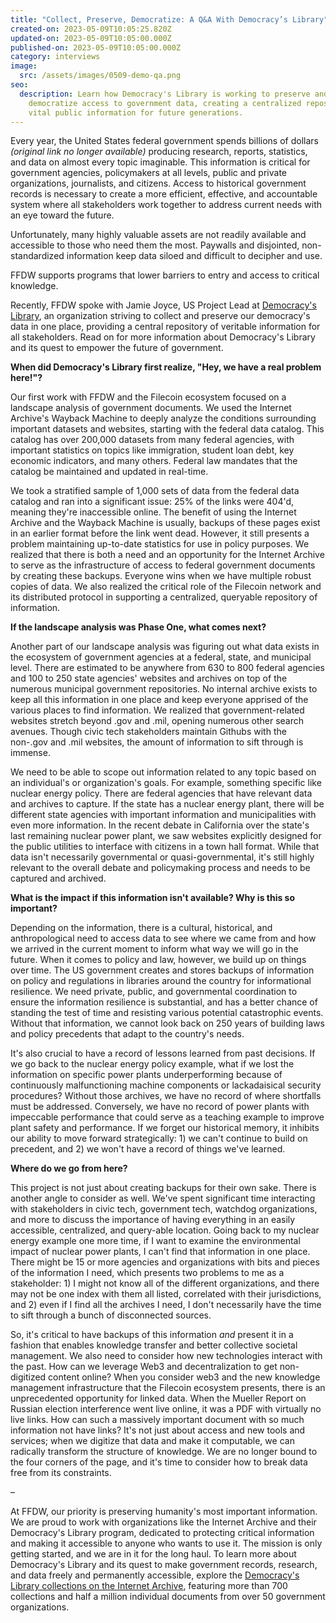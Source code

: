 ```yaml
---
title: "Collect, Preserve, Democratize: A Q&A With Democracy’s Library"
created-on: 2023-05-09T10:05:25.820Z
updated-on: 2023-05-09T10:05:00.000Z
published-on: 2023-05-09T10:05:00.000Z
category: interviews
image:
  src: /assets/images/0509-demo-qa.png
seo:
  description: Learn how Democracy's Library is working to preserve and
    democratize access to government data, creating a centralized repository of
    vital public information for future generations.
---
```


Every year, the United States federal government spends billions of dollars *(original link no longer available)* producing research, reports, statistics, and data on almost every topic imaginable. This information is critical for government agencies, policymakers at all levels, public and private organizations, journalists, and citizens. Access to historical government records is necessary to create a more efficient, effective, and accountable system where all stakeholders work together to address current needs with an eye toward the future.

Unfortunately, many highly valuable assets are not readily available and accessible to those who need them the most. Paywalls and disjointed, non-standardized information keep data siloed and difficult to decipher and use.

FFDW supports programs that lower barriers to entry and access to critical knowledge.

Recently, FFDW spoke with Jamie Joyce, US Project Lead at [Democracy's Library](https://blog.archive.org/2022/10/19/announcing-democracys-library/), an organization striving to collect and preserve our democracy's data in one place, providing a central repository of veritable information for all stakeholders. Read on for more information about Democracy's Library and its quest to empower the future of government.

**When did Democracy's Library first realize, "Hey, we have a real problem here!"?**

Our first work with FFDW and the Filecoin ecosystem focused on a landscape analysis of government documents. We used the Internet Archive's Wayback Machine to deeply analyze the conditions surrounding important datasets and websites, starting with the federal data catalog. This catalog has over 200,000 datasets from many federal agencies, with important statistics on topics like immigration, student loan debt, key economic indicators, and many others. Federal law mandates that the catalog be maintained and updated in real-time.

We took a stratified sample of 1,000 sets of data from the federal data catalog and ran into a significant issue: 25% of the links were 404'd, meaning they're inaccessible online. The benefit of using the Internet Archive and the Wayback Machine is usually, backups of these pages exist in an earlier format before the link went dead. However, it still presents a problem maintaining up-to-date statistics for use in policy purposes. We realized that there is both a need and an opportunity for the Internet Archive to serve as the infrastructure of access to federal government documents by creating these backups. Everyone wins when we have multiple robust copies of data. We also realized the critical role of the Filecoin network and its distributed protocol in supporting a centralized, queryable repository of information.

**If the landscape analysis was Phase One, what comes next?**

Another part of our landscape analysis was figuring out what data exists in the ecosystem of government agencies at a federal, state, and municipal level. There are estimated to be anywhere from 630 to 800 federal agencies and 100 to 250 state agencies' websites and archives on top of the numerous municipal government repositories. No internal archive exists to keep all this information in one place and keep everyone apprised of the various places to find information. We realized that government-related websites stretch beyond .gov and .mil, opening numerous other search avenues. Though civic tech stakeholders maintain Githubs with the non-.gov and .mil websites, the amount of information to sift through is immense.

We need to be able to scope out information related to any topic based on an individual's or organization's goals. For example, something specific like nuclear energy policy. There are federal agencies that have relevant data and archives to capture. If the state has a nuclear energy plant, there will be different state agencies with important information and municipalities with even more information. In the recent debate in California over the state's last remaining nuclear power plant, we saw websites explicitly designed for the public utilities to interface with citizens in a town hall format. While that data isn't necessarily governmental or quasi-governmental, it's still highly relevant to the overall debate and policymaking process and needs to be captured and archived.

**What is the impact if this information isn't available? Why is this so important?**

Depending on the information, there is a cultural, historical, and anthropological need to access data to see where we came from and how we arrived in the current moment to inform what way we will go in the future. When it comes to policy and law, however, we build up on things over time. The US government creates and stores backups of information on policy and regulations in libraries around the country for informational resilience. We need private, public, and governmental coordination to ensure the information resilience is substantial, and has a better chance of standing the test of time and resisting various potential catastrophic events. Without that information, we cannot look back on 250 years of building laws and policy precedents that adapt to the country's needs.

It's also crucial to have a record of lessons learned from past decisions. If we go back to the nuclear energy policy example, what if we lost the information on specific power plants underperforming because of continuously malfunctioning machine components or lackadaisical security procedures? Without those archives, we have no record of where shortfalls must be addressed. Conversely, we have no record of power plants with impeccable performance that could serve as a teaching example to improve plant safety and performance. If we forget our historical memory, it inhibits our ability to move forward strategically: 1) we can't continue to build on precedent, and 2) we won't have a record of things we've learned.

**Where do we go from here?**

This project is not just about creating backups for their own sake. There is another angle to consider as well. We've spent significant time interacting with stakeholders in civic tech, government tech, watchdog organizations, and more to discuss the importance of having everything in an easily accessible, centralized, and query-able location. Going back to my nuclear energy example one more time, if I want to examine the environmental impact of nuclear power plants, I can't find that information in one place. There might be 15 or more agencies and organizations with bits and pieces of the information I need, which presents two problems to me as a stakeholder: 1) I might not know all of the different organizations, and there may not be one index with them all listed, correlated with their jurisdictions, and 2) even if I find all the archives I need, I don't necessarily have the time to sift through a bunch of disconnected sources.

So, it's critical to have backups of this information *and* present it in a fashion that enables knowledge transfer and better collective societal management. We also need to consider how new technologies interact with the past. How can we leverage Web3 and decentralization to get non-digitized content online? When you consider web3 and the new knowledge management infrastructure that the Filecoin ecosystem presents, there is an unprecedented opportunity for linked data. When the Mueller Report on Russian election interference went live online, it was a PDF with virtually no live links. How can such a massively important document with so much information not have links? It's not just about access and new tools and services; when we digitize that data and make it computable, we can radically transform the structure of knowledge. We are no longer bound to the four corners of the page, and it's time to consider how to break data free from its constraints.

–

At FFDW, our priority is preserving humanity's most important information. We are proud to work with organizations like the Internet Archive and their Democracy's Library program, dedicated to protecting critical information and making it accessible to anyone who wants to use it. The mission is only getting started, and we are in it for the long haul. To learn more about Democracy's Library and its quest to make government records, research, and data freely and permanently accessible, explore the [Democracy's Library collections on the Internet Archive](https://archive.org/details/democracys-library), featuring more than 700 collections and half a million individual documents from over 50 government organizations.
